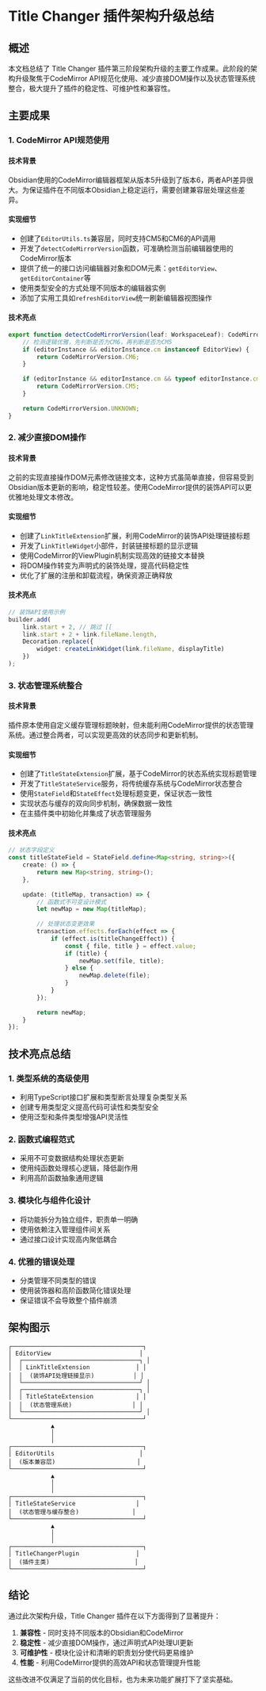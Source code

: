 # Title Changer 插件架构升级总结

## 概述

本文档总结了 Title Changer 插件第三阶段架构升级的主要工作成果。此阶段的架构升级聚焦于CodeMirror API规范化使用、减少直接DOM操作以及状态管理系统整合，极大提升了插件的稳定性、可维护性和兼容性。

## 主要成果

### 1. CodeMirror API规范使用

#### 技术背景
Obsidian使用的CodeMirror编辑器框架从版本5升级到了版本6，两者API差异很大。为保证插件在不同版本Obsidian上稳定运行，需要创建兼容层处理这些差异。

#### 实现细节
- 创建了`EditorUtils.ts`兼容层，同时支持CM5和CM6的API调用
- 开发了`detectCodeMirrorVersion`函数，可准确检测当前编辑器使用的CodeMirror版本
- 提供了统一的接口访问编辑器对象和DOM元素：`getEditorView`、`getEditorContainer`等
- 使用类型安全的方式处理不同版本的编辑器实例
- 添加了实用工具如`refreshEditorView`统一刷新编辑器视图操作

#### 技术亮点
```typescript
export function detectCodeMirrorVersion(leaf: WorkspaceLeaf): CodeMirrorVersion {
    // 检测逻辑优雅，先判断是否为CM6，再判断是否为CM5
    if (editorInstance && editorInstance.cm instanceof EditorView) {
        return CodeMirrorVersion.CM6;
    }
    
    if (editorInstance && editorInstance.cm && typeof editorInstance.cm.getDoc === 'function') {
        return CodeMirrorVersion.CM5;
    }
    
    return CodeMirrorVersion.UNKNOWN;
}
```

### 2. 减少直接DOM操作

#### 技术背景
之前的实现直接操作DOM元素修改链接文本，这种方式虽简单直接，但容易受到Obsidian版本更新的影响，稳定性较差。使用CodeMirror提供的装饰API可以更优雅地处理文本修改。

#### 实现细节
- 创建了`LinkTitleExtension`扩展，利用CodeMirror的装饰API处理链接标题
- 开发了`LinkTitleWidget`小部件，封装链接标题的显示逻辑
- 使用CodeMirror的ViewPlugin机制实现高效的链接文本替换
- 将DOM操作转变为声明式的装饰处理，提高代码稳定性
- 优化了扩展的注册和卸载流程，确保资源正确释放

#### 技术亮点
```typescript
// 装饰API使用示例
builder.add(
    link.start + 2, // 跳过 [[ 
    link.start + 2 + link.fileName.length,
    Decoration.replace({
        widget: createLinkWidget(link.fileName, displayTitle)
    })
);
```

### 3. 状态管理系统整合

#### 技术背景
插件原本使用自定义缓存管理标题映射，但未能利用CodeMirror提供的状态管理系统。通过整合两者，可以实现更高效的状态同步和更新机制。

#### 实现细节
- 创建了`TitleStateExtension`扩展，基于CodeMirror的状态系统实现标题管理
- 开发了`TitleStateService`服务，将传统缓存系统与CodeMirror状态整合
- 使用`StateField`和`StateEffect`处理标题变更，保证状态一致性
- 实现状态与缓存的双向同步机制，确保数据一致性
- 在主插件类中初始化并集成了状态管理服务

#### 技术亮点
```typescript
// 状态字段定义
const titleStateField = StateField.define<Map<string, string>>({
    create: () => {
        return new Map<string, string>();
    },
    
    update: (titleMap, transaction) => {
        // 函数式不可变设计模式
        let newMap = new Map(titleMap);
        
        // 处理状态变更效果
        transaction.effects.forEach(effect => {
            if (effect.is(titleChangeEffect)) {
                const { file, title } = effect.value;
                if (title) {
                    newMap.set(file, title);
                } else {
                    newMap.delete(file);
                }
            }
        });
        
        return newMap;
    }
});
```

## 技术亮点总结

### 1. 类型系统的高级使用
- 利用TypeScript接口扩展和类型断言处理复杂类型关系
- 创建专用类型定义提高代码可读性和类型安全
- 使用泛型和条件类型增强API灵活性

### 2. 函数式编程范式
- 采用不可变数据结构处理状态更新
- 使用纯函数处理核心逻辑，降低副作用
- 利用高阶函数抽象通用逻辑

### 3. 模块化与组件化设计
- 将功能拆分为独立组件，职责单一明确
- 使用依赖注入管理组件间关系
- 通过接口设计实现高内聚低耦合

### 4. 优雅的错误处理
- 分类管理不同类型的错误
- 使用装饰器和高阶函数简化错误处理
- 保证错误不会导致整个插件崩溃

## 架构图示

```
┌─────────────────────────────────────┐
│ EditorView                         │
│  ┌─────────────────────────────────┐ │
│  │ LinkTitleExtension             │ │
│  │  (装饰API处理链接显示)           │ │
│  └─────────────────────────────────┘ │
│  ┌─────────────────────────────────┐ │
│  │ TitleStateExtension            │ │
│  │  (状态管理系统)                 │ │
│  └─────────────────────────────────┘ │
└─────────────────────────────────────┘
            ▲
            │
            │
┌─────────────────────────────────────┐
│ EditorUtils                        │
│  (版本兼容层)                       │
└─────────────────────────────────────┘
            ▲
            │
            │
┌─────────────────────────────────────┐
│ TitleStateService                 │
│  (状态管理与缓存整合)               │
└─────────────────────────────────────┘
            ▲
            │
            │
┌─────────────────────────────────────┐
│ TitleChangerPlugin                │
│  (插件主类)                        │
└─────────────────────────────────────┘
```

## 结论

通过此次架构升级，Title Changer 插件在以下方面得到了显著提升：

1. **兼容性** - 同时支持不同版本的Obsidian和CodeMirror
2. **稳定性** - 减少直接DOM操作，通过声明式API处理UI更新
3. **可维护性** - 模块化设计和清晰的职责划分使代码更易维护
4. **性能** - 利用CodeMirror提供的高效API和状态管理提升性能

这些改进不仅满足了当前的优化目标，也为未来功能扩展打下了坚实基础。 
